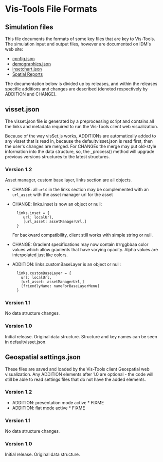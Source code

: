 Vis-Tools File Formats
======================


Simulation files
----------------

This file documents the formats of some key files that are key to Vis-Tools. The
simulation input and output files, however are documented on IDM's web site:

* [config.json](http://idmod.org/docs/general/intro-configuration.html?searchText=config.json)
* [demographics.json](http://idmod.org/docs/general/parameter-demographics.html?searchText=demographics)
* [insetchart.json](http://idmod.org/docs/general/file-inset-chart.html?searchText=inset%20chart)
* [Spatial Reports](http://idmod.org/docs/general/file-spatial.html?searchText=spatial%20report)

The documentation below is divided up by releases, and within the releases
specific additions and changes are described (denoted respectively by ADDITION
and CHANGE).


visset.json
-----------

The visset.json file is generated by a preprocessing script and contains all
the links and metadata required to run the Vis-Tools client web visualization.

Because of the way visSet.js works, ADDITIONs are automatically added to any
visset that is read in, because the defaultvisset.json is read first, then the
user's changes are merged. For CHANGEs the merge may put old-style information
into the data structure, so, the _process() method will upgrade previous
versions structures to the latest structures.


### Version 1.2

Asset manager, custom base layer, links section are all objects.

* CHANGE: all `url`s in the links section may be complemented with an `url_asset`
  with the asset manager url for the asset

* CHANGE: links.inset is now an object or null:

        links.inset = {
           url: localUrl,
           [url_asset: assetManagerUrl,]
        }

  For backward compatibility, client still works with simple string or null.
  
* CHANGE: Gradient specifications may now contain #rrggbbaa color values which
  allow gradients that have varying opacity. Alpha values are interpolated just
  like colors.

* ADDITION: links.customBaseLayer is an object or null:

        links.customBaseLayer = {
          url: localUrl,
          [url_asset: assetManagerUrl,]
          [friendlyName: nameForBaseLayerMenu]
        }


### Version 1.1

No data structure changes.


### Version 1.0

Initial release. Original data structure. Structure and key names can be seen
in defaultvisset.json.


Geospatial settings.json
------------------------

These files are saved and loaded by the Vis-Tools client Geospatial web
visualization. Any ADDITION elements after 1.0 are optional - the code will
still be able to read settings files that do not have the added elements.


### Version 1.2

* ADDITION: presentation mode active * FIXME
* ADDITION: flat mode active * FIXME


### Version 1.1

No data structure changes.


### Version 1.0

Initial release. Original data structure.

